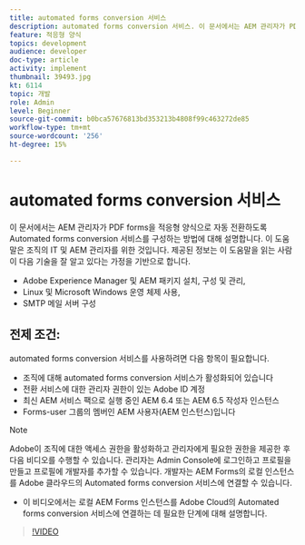 ```yaml
---
title: automated forms conversion 서비스
description: automated forms conversion 서비스. 이 문서에서는 AEM 관리자가 PDF forms을 적응형 양식으로 자동 전환하도록 Automated forms conversion 서비스를 구성하는 방법에 대해 설명합니다. 이 도움말은 조직의 IT 및 AEM 관리자를 위한 것입니다.
feature: 적응형 양식
topics: development
audience: developer
doc-type: article
activity: implement
thumbnail: 39493.jpg
kt: 6114
topic: 개발
role: Admin
level: Beginner
source-git-commit: b0bca57676813bd353213b4808f99c463272de85
workflow-type: tm+mt
source-wordcount: '256'
ht-degree: 15%

---
```


# automated forms conversion 서비스

이 문서에서는 AEM 관리자가 PDF forms을 적응형 양식으로 자동 전환하도록 Automated forms conversion 서비스를 구성하는 방법에 대해 설명합니다. 이 도움말은 조직의 IT 및 AEM 관리자를 위한 것입니다. 제공된 정보는 이 도움말을 읽는 사람이 다음 기술을 잘 알고 있다는 가정을 기반으로 합니다.

* Adobe Experience Manager 및 AEM 패키지 설치, 구성 및 관리,
* Linux 및 Microsoft Windows 운영 체제 사용,
* SMTP 메일 서버 구성

## 전제 조건:

automated forms conversion 서비스를 사용하려면 다음 항목이 필요합니다.

* 조직에 대해 automated forms conversion 서비스가 활성화되어 있습니다
* 전환 서비스에 대한 관리자 권한이 있는 Adobe ID 계정
* 최신 AEM 서비스 팩으로 실행 중인 AEM 6.4 또는 AEM 6.5 작성자 인스턴스
* Forms-user 그룹의 멤버인 AEM 사용자(AEM 인스턴스)입니다

>[!NOTE]
>Adobe이 조직에 대한 액세스 권한을 활성화하고 관리자에게 필요한 권한을 제공한 후 다음 비디오를 수행할 수 있습니다. 관리자는 Admin Console에 로그인하고 프로필을 만들고 프로필에 개발자를 추가할 수 있습니다. 개발자는 AEM Forms의 로컬 인스턴스를 Adobe 클라우드의 Automated forms conversion 서비스에 연결할 수 있습니다.

* 이 비디오에서는 로컬 AEM Forms 인스턴스를 Adobe Cloud의 Automated forms conversion 서비스에 연결하는 데 필요한 단계에 대해 설명합니다.

>[!VIDEO](https://video.tv.adobe.com/v/39493/?quality=9&learn=on)

